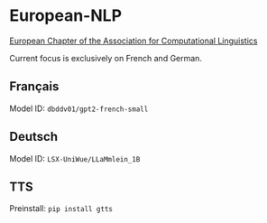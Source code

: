 # European-NLP

[European Chapter of the Association for Computational Linguistics](https://eacl.org/)

Current focus is exclusively on French and German.

## Français

Model ID: `dbddv01/gpt2-french-small`

## Deutsch

Model ID: `LSX-UniWue/LLaMmlein_1B`

## TTS

Preinstall: `pip install gtts`
